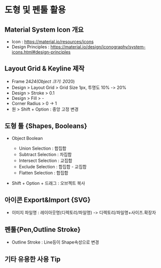 # 도형 및 펜툴 활용

## Material System Icon 개요

- Icon : <https://material.io/resources/icons>
- Design Principles : <https://material.io/design/iconography/system-icons.html#design-principles>

## Layout Grid & Keyline 제작

- Frame 24*24(Object 크기: 20*20)
- Design > Layout Grid > Grid Size 1px, 투명도 10% -> 20%
- Design > Stroke > 0.1
- Design > Fill > -
- Corner Radius > 0 -> 1
- 원 > Shift + Option : 중앙 고정 변경

## 도형 툴 {Shapes, Booleans}

- Object Boolean
  - Union Selection : 합집합
  - Subtract Selection : 차집합
  - Intersect Selection : 교집합
  - Exclude Selection : 합집합 - 교집합
  - Flatten Selection : 합집합
  
- Shift + Option + 드래그 : 오브젝트 복사

## 아이콘 Export&Import {SVG}

- 이미지 파일명 : 레이아웃명(디렉토리/파일명) -> 디렉토리/파일명+사이즈.확장자

## 펜툴{Pen,Outline Stroke}

- Outline Stroke : Line등이 Shape속성으로 변경

## 기타 유용한 사용 Tip

